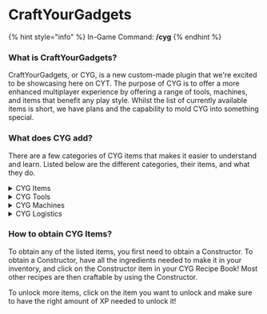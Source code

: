 # CraftYourGadgets

{% hint style="info" %}
In-Game Command: **/cyg**
{% endhint %}

### **What is CraftYourGadgets?**

CraftYourGadgets, or CYG, is a new custom-made plugin that we're excited to be showcasing here on CYT. The purpose of CYG is to offer a more enhanced multiplayer experience by offering a range of tools, machines, and items that benefit any play style. Whilst the list of currently available items is short, we have plans and the capability to mold CYG into something special.

### What does CYG add?

There are a few categories of CYG items that makes it easier to understand and learn. Listed below are the different categories, their items, and what they do.

<details>

<summary>CYG Items</summary>

* **Infused Magnet** - Draw in items that are within a 10-block radius
* **Tape Measure** - Set an anchor point and click elsewhere to check the distance
* **Wind Staff** - Right-click to launch yourself in the direction you are looking. Uses hunger.
* **Portable Crafter/Ender Chest/Dust Bin** - Right-click to open these in your inventory via an item.
* **Magic Zombie Pills** - Use these to cure Zombie Villagers faster and more efficiently.

* **Soul Binder** - Used in an Auto Enchanter with any tool/armour to make it Soulbound (stays on the player after death). _COMING SOON_
* **Golden Lasso** - Used to capture mobs and replace them.
* **Biome Changer** - Used to change the biome of a chunk.
* [**Skin Remover**](../../cyt-survival/content/skins.md) - An item that is used to remove a Skin from an item.
* **V10 Tag** - A tag that symbolises your involvement of V10.

</details>

<details>

<summary>CYG Tools</summary>

* **Explosive Pickaxe** - Mines a 3x3 area
* **Explosive Shovel** - Digs a 3x3 area
* **Explosive Farming Hoe** - Breaks a 3x3x1 area of crops
* **Upgraded Explosive Pickaxe** - Breaks a 5x5 area of blocks
* **Upgraded Explosive Shovel** - Digs a 5x5 area of blocks
* **Vein Miner Pickaxe** - Mines a vein of ore at once
* **Lumber Axe** - Chops down a whole tree at once
* **Sword of Beheading** - Chance to drop a player's head when they're killed with it

</details>

<details>

<summary>CYG Machines</summary>

* **Holographic Display** - Ability to create and modify a holographic text line
* **Table Saw** - A machine that turns 1x log into 8x planks
* **Auto Drier** - Dries a range of items.
* **Auto Enchanter** - Combines enchanted books onto tools/armour.
* **Auto Disenchanter** - Removes enchants from tools/armour.

<!---->

* **Constructor** A piece of machinery with a 3x3 crafting grid used to craft various CYG items & machines.


<!---->

* **Dye Extractor** - Extracts dye from a dyed item into a bottle&#x20;
* **Dye Bottler** - Bottles dye to create a more potent and efficient version to use in an applier&#x20;
* **Dye Applier -** Applies bottled dye onto an item with an increased efficiency&#x20;
* **Producer** - Use this to automatically produce desired items&#x20;
* **Growth Cell** - Use this to automatically grow desired items and crops&#x20;
* **Concrete Factory -** Converts concrete powder into concrete&#x20;
* **Compactor** - Compacts items into larger clumps&#x20;
* **Crusher** - Use this to automatically crush items into other items&#x20;
* **Refinery** - Refines ingots and fragments

<!---->

* **Big Barrel** - Stores 256 stacks of a singular item
* **Large Barrel** - Stores 512 stacks of a singular item
* **Deep Storage Unit** - Stores 16384 stacks of a singular item
* **Speedy Furnace** - An enhanced furnace that works at a 1.5x speed
* **Speedier Furnace** - An enhanced furnace that works at a 3x speed

</details>

<details>

<summary>CYG Logistics</summary>

* **Input Node -** The starting building block of any node network. Allows the extraction of items from nearby containers at the rate of Stack/5s whilst conforming to given filters.\
  (must be placed adjacent to an input container (Chests, Barrels, Furnaces, CYG Barrels, CYG Machines, Spawners)

<!---->

* **Output Spawner Node** - A modified version of the Output Fuel Node which allows the fuelling of spawners. (Only for applicable containers such as CYG Spawners).

<!---->

* **Output Fuel Node** - A modified version of the Content Node which allows the output of items into fuel-specific slots. (Only for applicable containers such as Furnaces, Smokers, CYG Machines, and Blast Furnaces).&#x20;

<!---->

* **Output Content Node** - The final link for a node network to function. Outputs items into nearby containers, while conforming to given filters, and priorities. (Only for applicable containers such as Chests, Barrels, CYG Machines, and CYG Barrels).

<!---->

* **Connector Node -** The connector for node networks, connecting input nodes to output nodes. (Requires to be within a range of 5 blocks in any direction of an Input/Output Node to guarantee a successful link).

</details>

### **How to obtain CYG Items?**

To obtain any of the listed items, you first need to obtain a Constructor. To obtain a Constructor, have all the ingredients needed to make it in your inventory, and click on the Constructor item in your CYG Recipe Book! Most other recipes are then craftable by using the Constructor.

To unlock more items, click on the item you want to unlock and make sure to have the right amount of XP needed to unlock it!
